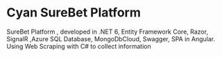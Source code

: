 # Cyan SureBet Platform
SureBet Platform , developed in .NET  6, Entity Framework Core, Razor, SignalR ,Azure SQL Database, MongoDbCloud, Swagger, SPA in Angular. Using Web Scraping with C# to collect information
